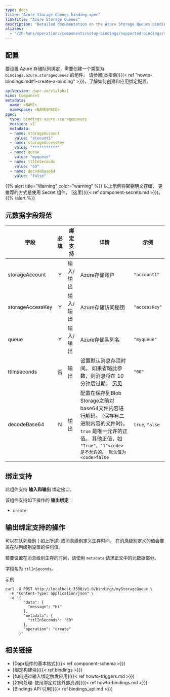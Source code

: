 ```yaml
---
type: docs
title: "Azure Storage Queues binding spec"
linkTitle: "Azure Storage Queues"
description: "Detailed documentation on the Azure Storage Queues binding component"
aliases:
  - "/zh-hans/operations/components/setup-bindings/supported-bindings/storagequeues/"
---
```


## 配置

要设置 Azure 存储队列绑定，需要创建一个类型为 `bindings.azure.storagequeues` 的组件。 请参阅[本指南]({{< ref "howto-bindings.md#1-create-a-binding" >}})，了解如何创建和应用绑定配置。


```yaml
apiVersion: dapr.io/v1alpha1
kind: Component
metadata:
  name: <NAME>
  namespace: <NAMESPACE>
spec:
  type: bindings.azure.storagequeues
  version: v1
  metadata:
  - name: storageAccount
    value: "account1"
  - name: storageAccessKey
    value: "***********"
  - name: queue
    value: "myqueue"
  - name: ttlInSeconds
    value: "60"
  - name: decodeBase64
    value: "false"
```

{{% alert title="Warning" color="warning" %}}
以上示例将密钥明文存储， 更推荐的方式是使用 Secret 组件， [这里]({{< ref component-secrets.md >}})。
{{% /alert %}}

## 元数据字段规范

| 字段               | 必填 | 绑定支持  | 详情                                                                                                                            | 示例              |
| ---------------- |:--:| ----- | ----------------------------------------------------------------------------------------------------------------------------- | --------------- |
| storageAccount   | Y  | 输入/输出 | Azure存储账户                                                                                                                     | `"account1"`    |
| storageAccessKey | Y  | 输入/输出 | Azure存储访问秘钥                                                                                                                   | `"accessKey"`   |
| queue            | Y  | 输入/输出 | Azure存储队列名                                                                                                                    | `"myqueue"`     |
| ttlInseconds     | 否  | 输出    | 设置默认消息存活时间。 如果省略此参数，则消息将在 10 分钟后过期。 [另见](#specifying-a-ttl-per-message)                                                       | `"60"`          |
| decodeBase64     | N  | 输出    | 配置在保存到Blob Storage之前对base64文件内容进行解码。 (保存有二进制内容的文件时)。 `true` 是唯一允许的正值。 其他正值，如 `"True"，"1"<code> 是不允许的。 默认值为 <code>false` | `true`, `false` |

## 绑定支持

此组件支持 **输入和输出** 绑定接口。

该组件支持如下操作的 **输出绑定** ：

- `create`

## 输出绑定支持的操作

可以在队列级别 ( 如上所述) 或消息级别定义生存时间。 在消息级别定义的值会覆盖在队列级别设置的任何值。

若要设置在消息级别生存的时间，请使用 `metadata` 请求正文中的元数据部分。

字段名为 `ttlInSeconds`。

示例:

```shell
curl -X POST http://localhost:3500/v1.0/bindings/myStorageQueue \
  -H "Content-Type: application/json" \
  -d '{
        "data": {
          "message": "Hi"
        },
        "metadata": {
          "ttlInSeconds": "60"
        },
        "operation": "create"
      }'
```
## 相关链接

- [Dapr组件的基本格式]({{< ref component-schema >}})
- [绑定构建块]({{< ref bindings >}})
- [如何通过输入绑定触发应用]({{< ref howto-triggers.md >}})
- [如何处理: 使用绑定对接外部资源]({{< ref howto-bindings.md >}})
- [Bindings API 引用]({{< ref bindings_api.md >}})
